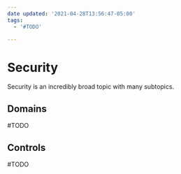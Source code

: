 ```yaml
---
date updated: '2021-04-28T13:56:47-05:00'
tags:
  - '#TODO'

---
```


# Security

Security is an incredibly broad topic with many subtopics.


## Domains

#TODO 

## Controls

#TODO 
